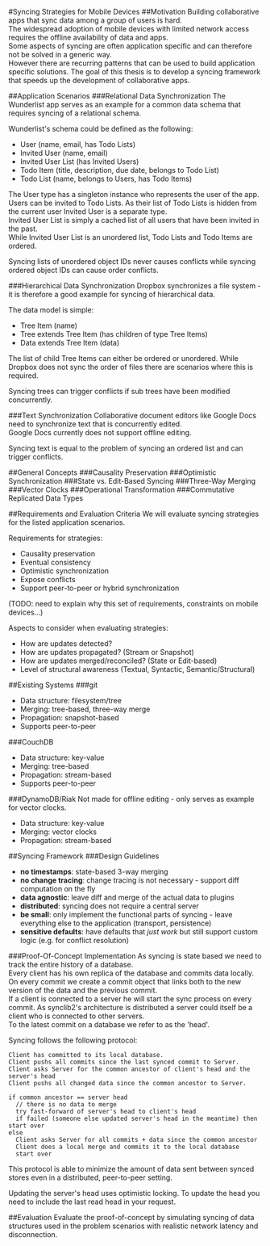 
#Syncing Strategies for Mobile Devices
##Motivation
Building collaborative apps that sync data among a group of users is hard.  
The widespread adoption of mobile devices with limited network access requires the offline availability of data and apps.  
Some aspects of syncing are often application specific and can therefore not be solved in a generic way.  
However there are recurring patterns that can be used to build application specific solutions. The goal of this thesis is to develop a syncing framework that speeds up the development of collaborative apps.

##Application Scenarios
###Relational Data Synchronization
The Wunderlist app serves as an example for a common data schema that requires syncing of a relational schema.

Wunderlist's schema could be defined as the following:

- User (name, email, has Todo Lists)
- Invited User (name, email)
- Invited User List (has Invited Users)
- Todo Item (title, description, due date, belongs to Todo List)
- Todo List (name, belongs to Users, has Todo Items)

The User type has a singleton instance who represents the user of the app.  
Users can be invited to Todo Lists. As their list of Todo Lists is hidden from the current user Invited User is a separate type.  
Invited User List is simply a cached list of all users that have been invited in the past.  
While Invited User List is an unordered list, Todo Lists and Todo Items are ordered.

Syncing lists of unordered object IDs never causes conflicts while syncing ordered object IDs can cause order conflicts.

###Hierarchical Data Synchronization
Dropbox synchronizes a file system - it is therefore a good example for syncing of hierarchical data.

The data model is simple:

- Tree Item (name)
- Tree extends Tree Item (has children of type Tree Items)
- Data extends Tree Item (data)

The list of child Tree Items can either be ordered or unordered. While Dropbox does not sync the order of files there are scenarios where this is required.

Syncing trees can trigger conflicts if sub trees have been modified concurrently.

###Text Synchronization
Collaborative document editors like Google Docs need to synchronize text that is concurrently edited.  
Google Docs currently does not support offline editing.

Syncing text is equal to the problem of syncing an ordered list and can trigger conflicts.

##General Concepts
###Causality Preservation
###Optimistic Synchronization
###State vs. Edit-Based Syncing
###Three-Way Merging
###Vector Clocks
###Operational Transformation
###Commutative Replicated Data Types

##Requirements and Evaluation Criteria
We will evaluate syncing strategies for the listed application scenarios.

Requirements for strategies:

- Causality preservation
- Eventual consistency
- Optimistic synchronization
- Expose conflicts
- Support peer-to-peer or hybrid synchronization

(TODO: need to explain why this set of requirements, constraints on mobile devices...)

Aspects to consider when evaluating strategies:

- How are updates detected?
- How are updates propagated? (Stream or Snapshot)
- How are updates merged/reconciled? (State or Edit-based)
- Level of structural awareness (Textual, Syntactic, Semantic/Structural)

##Existing Systems
###git

- Data structure: filesystem/tree
- Merging: tree-based, three-way merge
- Propagation: snapshot-based
- Supports peer-to-peer

###CouchDB

- Data structure: key-value
- Merging: tree-based
- Propagation: stream-based
- Supports peer-to-peer

###DynamoDB/Riak
Not made for offline editing - only serves as example for vector clocks.

- Data structure: key-value
- Merging: vector clocks
- Propagation: stream-based

##Syncing Framework
###Design Guidelines
- **no timestamps**: state-based 3-way merging
- **no change tracing**: change tracing is not necessary - support diff computation on the fly
- **data agnostic**: leave diff and merge of the actual data to plugins
- **distributed**: syncing does not require a central server
- **be small**: only implement the functional parts of syncing - leave everything else to the application (transport, persistence)
- **sensitive defaults**: have defaults that *just work* but still support custom logic (e.g. for conflict resolution)

###Proof-Of-Concept Implementation
As syncing is state based we need to track the entire history of a database.  
Every client has his own replica of the database and commits data locally.  
On every commit we create a commit object that links both to the new version of the data and the previous commit.  
If a client is connected to a server he will start the sync process on every commit. As synclib2's architecture is distributed a server could itself be a client who is connected to other servers.  
To the latest commit on a database we refer to as the 'head'.

Syncing follows the following protocol:

```
Client has committed to its local database.
Client pushs all commits since the last synced commit to Server.
Client asks Server for the common ancestor of client's head and the server's head
Client pushs all changed data since the common ancestor to Server.

if common ancestor == server head
  // there is no data to merge
  try fast-forward of server's head to client's head
  if failed (someone else updated server's head in the meantime) then start over
else
  Client asks Server for all commits + data since the common ancestor
  Client does a local merge and commits it to the local database
  start over
```

This protocol is able to minimize the amount of data sent between synced stores even in a distributed, peer-to-peer setting.

Updating the server's head uses optimistic locking. To update the head you need to include the last read head in your request.

##Evaluation
Evaluate the proof-of-concept by simulating syncing of data structures used in the problem scenarios with realistic network latency and disconnection.

